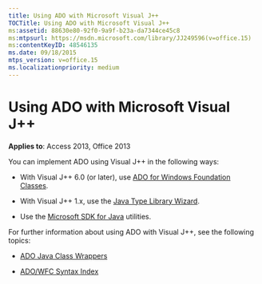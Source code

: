 ```yaml
---
title: Using ADO with Microsoft Visual J++
TOCTitle: Using ADO with Microsoft Visual J++
ms:assetid: 88630e80-92f0-9a9f-b23a-da7344ce45c8
ms:mtpsurl: https://msdn.microsoft.com/library/JJ249596(v=office.15)
ms:contentKeyID: 48546135
ms.date: 09/18/2015
mtps_version: v=office.15
ms.localizationpriority: medium
---
```


# Using ADO with Microsoft Visual J++

**Applies to**: Access 2013, Office 2013

You can implement ADO using Visual J++ in the following ways:

  - With Visual J++ 6.0 (or later), use [ADO for Windows Foundation Classes](ado-wfc-programming.md).

  - With Visual J++ 1.x, use the [Java Type Library Wizard](using-the-java-type-library-wizard.md).

  - Use the [Microsoft SDK for Java](using-the-microsoft-sdk-for-java.md) utilities.

For further information about using ADO with Visual J++, see the following topics:

  - [ADO Java Class Wrappers](ado-java-class-wrappers.md)

  - [ADO/WFC Syntax Index](/office/vba/access/concepts/miscellaneous/ado-wfc-syntax-index)

